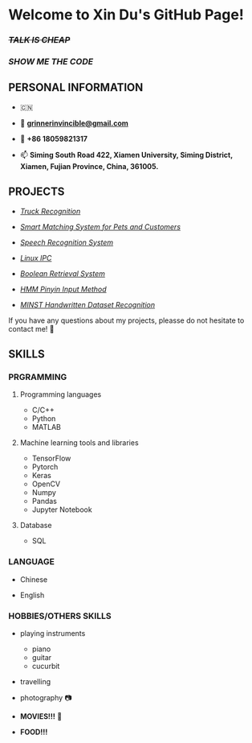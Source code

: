 # **Welcome to Xin Du's GitHub Page!**

### *~~TALK IS CHEAP~~*

### ***SHOW ME THE CODE***

## PERSONAL INFORMATION 

- 🇨🇳

- 📧 **grinnerinvincible@gmail.com**

- 📱 **+86 18059821317**

- 📫  **Siming South Road 422, Xiamen University, Siming District, Xiamen, Fujian Province, China, 361005.**

## PROJECTS

- *[Truck Recognition](https://github.com/NotDX/Truck-Recognition)*

- *[Smart Matching System for Pets and Customers](https://github.com/NotDX/Smart-Matching-System-for-Pets-and-Customers)*

- *[Speech Recognition System](https://github.com/NotDX/Speech-Recognition-System)*

- *[Linux IPC](https://github.com/NotDX/Linux_kernel)*

- *[Boolean Retrieval System](https://github.com/NotDX/Boolean-retrieval-system)*

- *[HMM Pinyin Input Method](https://github.com/NotDX/HMM_pinyin_input_method)*

- *[MINST Handwritten Dataset Recognition](https://github.com/NotDX/minst)*

If you have any questions about my projects, pleasse do not hesitate to contact me! 👻

## SKILLS

### PRGRAMMING

1. Programming languages
   - C/C++
   - Python
   - MATLAB

2. Machine learning tools and libraries
   - TensorFlow
   - Pytorch
   - Keras
   - OpenCV
   - Numpy
   - Pandas
   - Jupyter Notebook

3. Database
   - SQL

### LANGUAGE

- Chinese 

- English 

### HOBBIES/OTHERS SKILLS

- playing instruments 
  - piano
  - guitar
  - cucurbit

- travelling

- photography 📷

- **MOVIES!!!** 🎥

- **FOOD!!!** 






